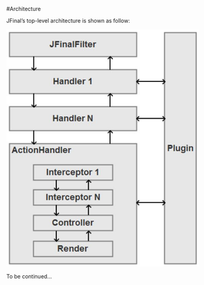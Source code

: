 #Architecture

JFinal’s top-level architecture is shown as follow:


  ![](../images/jfinal_arch.jpg)

To be continued...
